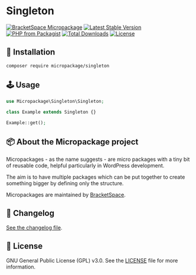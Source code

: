 # Singleton

[![BracketSpace Micropackage](https://img.shields.io/badge/BracketSpace-Micropackage-brightgreen)](https://bracketspace.com)
[![Latest Stable Version](https://poser.pugx.org/micropackage/singleton/v/stable)](https://packagist.org/packages/micropackage/singleton)
[![PHP from Packagist](https://img.shields.io/packagist/php-v/micropackage/singleton.svg)](https://packagist.org/packages/micropackage/singleton)
[![Total Downloads](https://poser.pugx.org/micropackage/singleton/downloads)](https://packagist.org/packages/micropackage/singleton)
[![License](https://poser.pugx.org/micropackage/singleton/license)](https://packagist.org/packages/micropackage/singleton)

## 💾 Installation

``` bash
composer require micropackage/singleton
```

## 🕹 Usage

```php
use Micropackage\Singleton\Singleton;

class Example extends Singleton {}

Example::get();
```

## 📦 About the Micropackage project

Micropackages - as the name suggests - are micro packages with a tiny bit of reusable code, helpful particularly in WordPress development.

The aim is to have multiple packages which can be put together to create something bigger by defining only the structure.

Micropackages are maintained by [BracketSpace](https://bracketspace.com).

## 📖 Changelog

[See the changelog file](./CHANGELOG.md).

## 📃 License

GNU General Public License (GPL) v3.0. See the [LICENSE](./LICENSE) file for more information.
